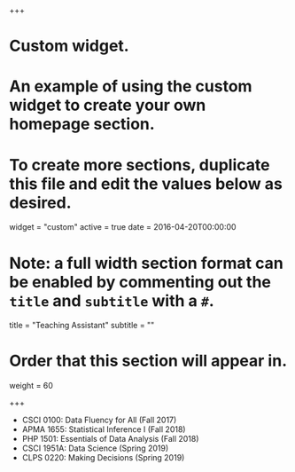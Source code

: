 +++
# Custom widget.
# An example of using the custom widget to create your own homepage section.
# To create more sections, duplicate this file and edit the values below as desired.
widget = "custom"
active = true
date = 2016-04-20T00:00:00

# Note: a full width section format can be enabled by commenting out the `title` and `subtitle` with a `#`.
title = "Teaching Assistant"
subtitle = ""

# Order that this section will appear in.
weight = 60

+++

- CSCI 0100: Data Fluency for All (Fall 2017)
- APMA 1655: Statistical Inference I (Fall 2018)
- PHP 1501: Essentials of Data Analysis (Fall 2018)
- CSCI 1951A: Data Science (Spring 2019)
- CLPS 0220: Making Decisions (Spring 2019)
